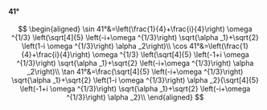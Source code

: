 #### 41°

$$
\begin{aligned}
\sin 41°&=\left(\frac{1}{4}+\frac{i}{4}\right) \omega ^{1/3} \left(\sqrt[4]{5} \left(-i+\omega ^{1/3}\right) \sqrt{\alpha _1}+\sqrt{2} \left(1-i \omega ^{1/3}\right)
\alpha _2\right)\\
\cos 41°&=\left(\frac{1}{4}+\frac{i}{4}\right) \omega ^{1/3} \left(\sqrt[4]{5} \left(-1+i \omega ^{1/3}\right) \sqrt{\alpha _1}+\sqrt{2} \left(-i+\omega ^{1/3}\right)
\alpha _2\right)\\
\tan 41°&=\frac{\sqrt[4]{5} \left(-i+\omega ^{1/3}\right) \sqrt{\alpha _1}+\sqrt{2} \left(1-i \omega ^{1/3}\right) \alpha _2}{\sqrt[4]{5} \left(-1+i \omega ^{1/3}\right)
\sqrt{\alpha _1}+\sqrt{2} \left(-i+\omega ^{1/3}\right) \alpha _2}\\
\end{aligned}
$$

